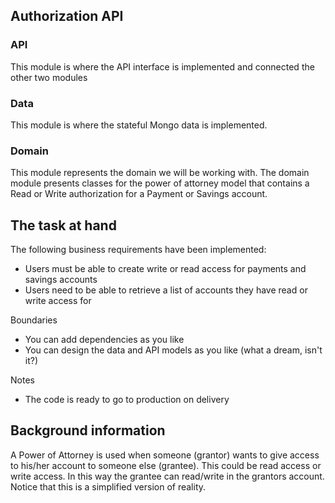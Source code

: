 ## Authorization API


### API

This module is where the API interface is implemented and connected the other two modules

### Data

This module is where the stateful Mongo data is implemented.

### Domain

This module represents the domain we will be working with. The domain module presents classes for the power of attorney
model that contains a Read or Write authorization for a Payment or Savings account.

## The task at hand

The following business requirements have been implemented:

- Users must be able to create write or read access for payments and savings accounts
- Users need to be able to retrieve a list of accounts they have read or write access for

Boundaries

- You can add dependencies as you like
- You can design the data and API models as you like (what a dream, isn't it?)

Notes

- The code is ready to go to production on delivery

## Background information

A Power of Attorney is used when someone (grantor) wants to give access to his/her account to someone else (grantee). This
could be read access or write access. In this way the grantee can read/write in the grantors account.
Notice that this is a simplified version of reality.